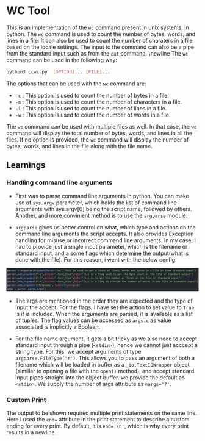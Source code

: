 # WC Tool
This is an implementation of the `wc` command present in unix systems, in python. The `wc` command is used to count the number of bytes, words, and lines in a file. It can also be used to count the number of charaters in a file based on the locale settings. The input to the command can also be a pipe from the standard input such as from the `cat` command.
\newline
The `wc` command can be used in the following way:
```bash
python3 ccwc.py  [OPTION]... [FILE]...
```
The options that can be used with the `wc` command are:
- `-c` : This option is used to count the number of bytes in a file.
- `-m` : This option is used to count the number of characters in a file.
- `-l` : This option is used to count the number of lines in a file.
- `-w` : This option is used to count the number of words in a file.

The `wc` command can be used with multiple files as well. In that case, the `wc` command will display the total number of bytes, words, and lines in all the files. If no option is provided, the `wc` command will display the number of bytes, words, and lines in the file along with the file name.

## Learnings
### Handling command line arguments
- First was to parse command line arguments in python. You can make use of `sys.argv` parameter, which holds the list of command line arguments with sys.argv[0] being the script name, followed by others. Another, and more convinient method is to use the `argparse` module. 

- `argparse` gives us better control on what, which type and actions on the command line arguments the script accepts. It also provides Exception handling for misuse or incorrect command line arguments.
In my case, I had to provide just a single input parameter, which is the filename or standard input, and a some flags which determine the output(what is done with the file). For this reason, i went with the below config

![image](images/argparse.png)

- The args are mentioned in the order they are expected and the type of input the accept. For the flags, I have set the action to set value to `True` is it is included. When the arguments are parsed, it is available as a list of tuples.
The flag values can be accessed as `args.c` as value associated is implicitly a Boolean. 

- For the file name argument, it gets a bit tricky as we also need to accept standard input through a pipe (`<stdin>`), hence we cannot just acccept a string type.
For this, we accept arguments of type `argparse.FileType('r')`. This allows you to pass an argument of both a filename which will be loaded in buffer as a `_io.TextIOWrapper` object (simillar to opening a file with the `open()` method), and accept standard input pipes straight into the object buffer. we provide the default as `<stdin>`.
We supply the number of args attribute as `nargs='?'`.

### Custom Print
The output to be shown required multiple print statements on the same line. Here I used the `end=` attribute in the print statement to describe a custom ending for every print. By default, it is `end='\n'`, which is why every print results in a newline.



